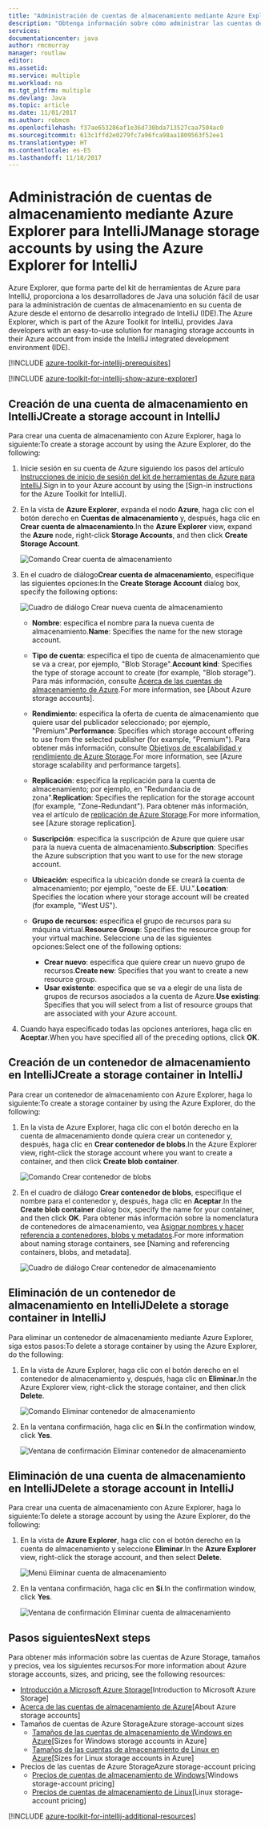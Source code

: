 ```yaml
---
title: "Administración de cuentas de almacenamiento mediante Azure Explorer para IntelliJ"
description: "Obtenga información sobre cómo administrar las cuentas de Azure Storage mediante Azure Explorer para IntelliJ."
services: 
documentationcenter: java
author: rmcmurray
manager: routlaw
editor: 
ms.assetid: 
ms.service: multiple
ms.workload: na
ms.tgt_pltfrm: multiple
ms.devlang: Java
ms.topic: article
ms.date: 11/01/2017
ms.author: robmcm
ms.openlocfilehash: f37ae653286af1e36d730bda713527caa7504ac0
ms.sourcegitcommit: 613c1ffd2e0279fc7a96fca98aa1809563f52ee1
ms.translationtype: HT
ms.contentlocale: es-ES
ms.lasthandoff: 11/18/2017
---
```

# <a name="manage-storage-accounts-by-using-the-azure-explorer-for-intellij"></a><span data-ttu-id="ccdf1-103">Administración de cuentas de almacenamiento mediante Azure Explorer para IntelliJ</span><span class="sxs-lookup"><span data-stu-id="ccdf1-103">Manage storage accounts by using the Azure Explorer for IntelliJ</span></span>

<span data-ttu-id="ccdf1-104">Azure Explorer, que forma parte del kit de herramientas de Azure para IntelliJ, proporciona a los desarrolladores de Java una solución fácil de usar para la administración de cuentas de almacenamiento en su cuenta de Azure desde el entorno de desarrollo integrado de IntelliJ (IDE).</span><span class="sxs-lookup"><span data-stu-id="ccdf1-104">The Azure Explorer, which is part of the Azure Toolkit for IntelliJ, provides Java developers with an easy-to-use solution for managing storage accounts in their Azure account from inside the IntelliJ integrated development environment (IDE).</span></span>

[!INCLUDE [azure-toolkit-for-intellij-prerequisites](../includes/azure-toolkit-for-intellij-prerequisites.md)]

[!INCLUDE [azure-toolkit-for-intellij-show-azure-explorer](../includes/azure-toolkit-for-intellij-show-azure-explorer.md)]

## <a name="create-a-storage-account-in-intellij"></a><span data-ttu-id="ccdf1-105">Creación de una cuenta de almacenamiento en IntelliJ</span><span class="sxs-lookup"><span data-stu-id="ccdf1-105">Create a storage account in IntelliJ</span></span>

<span data-ttu-id="ccdf1-106">Para crear una cuenta de almacenamiento con Azure Explorer, haga lo siguiente:</span><span class="sxs-lookup"><span data-stu-id="ccdf1-106">To create a storage account by using the Azure Explorer, do the following:</span></span>

1. <span data-ttu-id="ccdf1-107">Inicie sesión en su cuenta de Azure siguiendo los pasos del artículo [Instrucciones de inicio de sesión del kit de herramientas de Azure para IntelliJ].</span><span class="sxs-lookup"><span data-stu-id="ccdf1-107">Sign in to your Azure account by using the [Sign-in instructions for the Azure Toolkit for IntelliJ].</span></span> 

2. <span data-ttu-id="ccdf1-108">En la vista de **Azure Explorer**, expanda el nodo **Azure**, haga clic con el botón derecho en **Cuentas de almacenamiento** y, después, haga clic en **Crear cuenta de almacenamiento**.</span><span class="sxs-lookup"><span data-stu-id="ccdf1-108">In the **Azure Explorer** view, expand the **Azure** node, right-click **Storage Accounts**, and then click **Create Storage Account**.</span></span>

   ![Comando Crear cuenta de almacenamiento][CS01]

3. <span data-ttu-id="ccdf1-110">En el cuadro de diálogo**Crear cuenta de almacenamiento**, especifique las siguientes opciones:</span><span class="sxs-lookup"><span data-stu-id="ccdf1-110">In the **Create Storage Account** dialog box, specify the following options:</span></span>

   ![Cuadro de diálogo Crear nueva cuenta de almacenamiento][CS02]

   * <span data-ttu-id="ccdf1-112">**Nombre**: especifica el nombre para la nueva cuenta de almacenamiento.</span><span class="sxs-lookup"><span data-stu-id="ccdf1-112">**Name**: Specifies the name for the new storage account.</span></span>

   * <span data-ttu-id="ccdf1-113">**Tipo de cuenta**: especifica el tipo de cuenta de almacenamiento que se va a crear, por ejemplo, "Blob Storage".</span><span class="sxs-lookup"><span data-stu-id="ccdf1-113">**Account kind**: Specifies the type of storage account to create (for example, "Blob storage").</span></span> <span data-ttu-id="ccdf1-114">Para más información, consulte [Acerca de las cuentas de almacenamiento de Azure].</span><span class="sxs-lookup"><span data-stu-id="ccdf1-114">For more information, see [About Azure storage accounts].</span></span> 

   * <span data-ttu-id="ccdf1-115">**Rendimiento**: especifica la oferta de cuenta de almacenamiento que quiere usar del publicador seleccionado; por ejemplo, "Premium".</span><span class="sxs-lookup"><span data-stu-id="ccdf1-115">**Performance**: Specifies which storage account offering to use from the selected publisher (for example, "Premium").</span></span> <span data-ttu-id="ccdf1-116">Para obtener más información, consulte [Objetivos de escalabilidad y rendimiento de Azure Storage].</span><span class="sxs-lookup"><span data-stu-id="ccdf1-116">For more information, see [Azure storage scalability and performance targets].</span></span> 

   * <span data-ttu-id="ccdf1-117">**Replicación**: especifica la replicación para la cuenta de almacenamiento; por ejemplo, en "Redundancia de zona".</span><span class="sxs-lookup"><span data-stu-id="ccdf1-117">**Replication**: Specifies the replication for the storage account (for example, "Zone-Redundant").</span></span> <span data-ttu-id="ccdf1-118">Para obtener más información, vea el artículo de [replicación de Azure Storage].</span><span class="sxs-lookup"><span data-stu-id="ccdf1-118">For more information, see [Azure storage replication].</span></span> 

   * <span data-ttu-id="ccdf1-119">**Suscripción**: especifica la suscripción de Azure que quiere usar para la nueva cuenta de almacenamiento.</span><span class="sxs-lookup"><span data-stu-id="ccdf1-119">**Subscription**: Specifies the Azure subscription that you want to use for the new storage account.</span></span>

   * <span data-ttu-id="ccdf1-120">**Ubicación**: especifica la ubicación donde se creará la cuenta de almacenamiento; por ejemplo, "oeste de EE. UU.".</span><span class="sxs-lookup"><span data-stu-id="ccdf1-120">**Location**: Specifies the location where your storage account will be created (for example, "West US").</span></span>

   * <span data-ttu-id="ccdf1-121">**Grupo de recursos**: especifica el grupo de recursos para su máquina virtual.</span><span class="sxs-lookup"><span data-stu-id="ccdf1-121">**Resource Group**: Specifies the resource group for your virtual machine.</span></span> <span data-ttu-id="ccdf1-122">Seleccione una de las siguientes opciones:</span><span class="sxs-lookup"><span data-stu-id="ccdf1-122">Select one of the following options:</span></span>
      * <span data-ttu-id="ccdf1-123">**Crear nuevo**: especifica que quiere crear un nuevo grupo de recursos.</span><span class="sxs-lookup"><span data-stu-id="ccdf1-123">**Create new**: Specifies that you want to create a new resource group.</span></span>
      * <span data-ttu-id="ccdf1-124">**Usar existente**: especifica que se va a elegir de una lista de grupos de recursos asociados a la cuenta de Azure.</span><span class="sxs-lookup"><span data-stu-id="ccdf1-124">**Use existing**: Specifies that you will select from a list of resource groups that are associated with your Azure account.</span></span>

4. <span data-ttu-id="ccdf1-125">Cuando haya especificado todas las opciones anteriores, haga clic en **Aceptar**.</span><span class="sxs-lookup"><span data-stu-id="ccdf1-125">When you have specified all of the preceding options, click **OK**.</span></span>

## <a name="create-a-storage-container-in-intellij"></a><span data-ttu-id="ccdf1-126">Creación de un contenedor de almacenamiento en IntelliJ</span><span class="sxs-lookup"><span data-stu-id="ccdf1-126">Create a storage container in IntelliJ</span></span>

<span data-ttu-id="ccdf1-127">Para crear un contenedor de almacenamiento con Azure Explorer, haga lo siguiente:</span><span class="sxs-lookup"><span data-stu-id="ccdf1-127">To create a storage container by using the Azure Explorer, do the following:</span></span>

1. <span data-ttu-id="ccdf1-128">En la vista de Azure Explorer, haga clic con el botón derecho en la cuenta de almacenamiento donde quiera crear un contenedor y, después, haga clic en **Crear contenedor de blobs**.</span><span class="sxs-lookup"><span data-stu-id="ccdf1-128">In the Azure Explorer view, right-click the storage account where you want to create a container, and then click **Create blob container**.</span></span>

   ![Comando Crear contenedor de blobs][CC01]

2. <span data-ttu-id="ccdf1-130">En el cuadro de diálogo **Crear contenedor de blobs**, especifique el nombre para el contenedor y, después, haga clic en **Aceptar**.</span><span class="sxs-lookup"><span data-stu-id="ccdf1-130">In the **Create blob container** dialog box, specify the name for your container, and then click **OK**.</span></span> <span data-ttu-id="ccdf1-131">Para obtener más información sobre la nomenclatura de contenedores de almacenamiento, vea [Asignar nombres y hacer referencia a contenedores, blobs y metadatos].</span><span class="sxs-lookup"><span data-stu-id="ccdf1-131">For more information about naming storage containers, see [Naming and referencing containers, blobs, and metadata].</span></span>

   ![Cuadro de diálogo Crear contenedor de almacenamiento][CC02]

## <a name="delete-a-storage-container-in-intellij"></a><span data-ttu-id="ccdf1-133">Eliminación de un contenedor de almacenamiento en IntelliJ</span><span class="sxs-lookup"><span data-stu-id="ccdf1-133">Delete a storage container in IntelliJ</span></span>

<span data-ttu-id="ccdf1-134">Para eliminar un contenedor de almacenamiento mediante Azure Explorer, siga estos pasos:</span><span class="sxs-lookup"><span data-stu-id="ccdf1-134">To delete a storage container by using the Azure Explorer, do the following:</span></span>

1. <span data-ttu-id="ccdf1-135">En la vista de Azure Explorer, haga clic con el botón derecho en el contenedor de almacenamiento y, después, haga clic en **Eliminar**.</span><span class="sxs-lookup"><span data-stu-id="ccdf1-135">In the Azure Explorer view, right-click the storage container, and then click **Delete**.</span></span>

   ![Comando Eliminar contenedor de almacenamiento][DC01]

2. <span data-ttu-id="ccdf1-137">En la ventana confirmación, haga clic en **Sí**.</span><span class="sxs-lookup"><span data-stu-id="ccdf1-137">In the confirmation window, click **Yes**.</span></span>

   ![Ventana de confirmación Eliminar contenedor de almacenamiento][DC02]

## <a name="delete-a-storage-account-in-intellij"></a><span data-ttu-id="ccdf1-139">Eliminación de una cuenta de almacenamiento en IntelliJ</span><span class="sxs-lookup"><span data-stu-id="ccdf1-139">Delete a storage account in IntelliJ</span></span>

<span data-ttu-id="ccdf1-140">Para crear una cuenta de almacenamiento con Azure Explorer, haga lo siguiente:</span><span class="sxs-lookup"><span data-stu-id="ccdf1-140">To delete a storage account by using the Azure Explorer, do the following:</span></span>

1. <span data-ttu-id="ccdf1-141">En la vista de **Azure Explorer**, haga clic con el botón derecho en la cuenta de almacenamiento y seleccione **Eliminar**.</span><span class="sxs-lookup"><span data-stu-id="ccdf1-141">In the **Azure Explorer** view, right-click the storage account, and then select **Delete**.</span></span>

   ![Menú Eliminar cuenta de almacenamiento][DS01]

2. <span data-ttu-id="ccdf1-143">En la ventana confirmación, haga clic en **Sí**.</span><span class="sxs-lookup"><span data-stu-id="ccdf1-143">In the confirmation window, click **Yes**.</span></span>

   ![Ventana de confirmación Eliminar cuenta de almacenamiento][DS02]

## <a name="next-steps"></a><span data-ttu-id="ccdf1-145">Pasos siguientes</span><span class="sxs-lookup"><span data-stu-id="ccdf1-145">Next steps</span></span>

<span data-ttu-id="ccdf1-146">Para obtener más información sobre las cuentas de Azure Storage, tamaños y precios, vea los siguientes recursos:</span><span class="sxs-lookup"><span data-stu-id="ccdf1-146">For more information about Azure storage accounts, sizes, and pricing, see the following resources:</span></span>

* <span data-ttu-id="ccdf1-147">[Introducción a Microsoft Azure Storage]</span><span class="sxs-lookup"><span data-stu-id="ccdf1-147">[Introduction to Microsoft Azure Storage]</span></span>
* <span data-ttu-id="ccdf1-148">[Acerca de las cuentas de almacenamiento de Azure]</span><span class="sxs-lookup"><span data-stu-id="ccdf1-148">[About Azure storage accounts]</span></span>
* <span data-ttu-id="ccdf1-149">Tamaños de cuentas de Azure Storage</span><span class="sxs-lookup"><span data-stu-id="ccdf1-149">Azure storage-account sizes</span></span>
  * <span data-ttu-id="ccdf1-150">[Tamaños de las cuentas de almacenamiento de Windows en Azure]</span><span class="sxs-lookup"><span data-stu-id="ccdf1-150">[Sizes for Windows storage accounts in Azure]</span></span>
  * <span data-ttu-id="ccdf1-151">[Tamaños de las cuentas de almacenamiento de Linux en Azure]</span><span class="sxs-lookup"><span data-stu-id="ccdf1-151">[Sizes for Linux storage accounts in Azure]</span></span>
* <span data-ttu-id="ccdf1-152">Precios de las cuentas de Azure Storage</span><span class="sxs-lookup"><span data-stu-id="ccdf1-152">Azure storage-account pricing</span></span>
  * <span data-ttu-id="ccdf1-153">[Precios de cuentas de almacenamiento de Windows]</span><span class="sxs-lookup"><span data-stu-id="ccdf1-153">[Windows storage-account pricing]</span></span>
  * <span data-ttu-id="ccdf1-154">[Precios de cuentas de almacenamiento de Linux]</span><span class="sxs-lookup"><span data-stu-id="ccdf1-154">[Linux storage-account pricing]</span></span>

[!INCLUDE [azure-toolkit-for-intellij-additional-resources](../includes/azure-toolkit-for-intellij-additional-resources.md)]

<!-- URL List -->

[Instrucciones de inicio de sesión del kit de herramientas de Azure para IntelliJ]: ./azure-toolkit-for-intellij-sign-in-instructions.md
[Introducción a Microsoft Azure Storage]: /azure/storage/storage-introduction
[Acerca de las cuentas de almacenamiento de Azure]: /azure/storage/storage-create-storage-account
[replicación de Azure Storage]: /azure/storage/storage-redundancy
[Objetivos de escalabilidad y rendimiento de Azure Storage]: /azure/storage/storage-scalability-targets
[Asignar nombres y hacer referencia a contenedores, blobs y metadatos]: http://go.microsoft.com/fwlink/?LinkId=255555

[Tamaños de las cuentas de almacenamiento de Windows en Azure]: /azure/virtual-machines/virtual-machines-windows-sizes
[Tamaños de las cuentas de almacenamiento de Linux en Azure]: /azure/virtual-machines/virtual-machines-linux-sizes
[Precios de cuentas de almacenamiento de Windows]: /pricing/details/virtual-machines/windows/
[Precios de cuentas de almacenamiento de Linux]: /pricing/details/virtual-machines/linux/

<!-- IMG List -->

[CS01]: media/azure-toolkit-for-intellij-managing-storage-accounts-using-azure-explorer/CS01.png
[CS02]: media/azure-toolkit-for-intellij-managing-storage-accounts-using-azure-explorer/CS02.png
[CC01]: media/azure-toolkit-for-intellij-managing-storage-accounts-using-azure-explorer/CC01.png
[CC02]: media/azure-toolkit-for-intellij-managing-storage-accounts-using-azure-explorer/CC02.png

[DS01]: media/azure-toolkit-for-intellij-managing-storage-accounts-using-azure-explorer/DS01.png
[DS02]: media/azure-toolkit-for-intellij-managing-storage-accounts-using-azure-explorer/DS02.png
[DC01]: media/azure-toolkit-for-intellij-managing-storage-accounts-using-azure-explorer/DC01.png
[DC02]: media/azure-toolkit-for-intellij-managing-storage-accounts-using-azure-explorer/DC02.png
